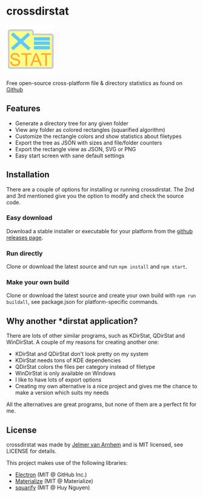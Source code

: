crossdirstat
============

![crossdirstat](build/icons/128x128.png)

Free open-source cross-platform file & directory statistics as found on [Github](https://github.com/jelmerro/crossdirstat)

## Features

- Generate a directory tree for any given folder
- View any folder as colored rectangles (squarified algorithm)
- Customize the rectangle colors and show statistics about filetypes
- Export the tree as JSON with sizes and file/folder counters
- Export the rectangle view as JSON, SVG or PNG
- Easy start screen with sane default settings

## Installation

There are a couple of options for installing or running crossdirstat.
The 2nd and 3rd mentioned give you the option to modify and check the source code.

### Easy download

Download a stable installer or executable for your platform from the [github releases page](https://github.com/jelmerro/crossdirstat/releases).

### Run directly

Clone or download the latest source and run `npm install` and `npm start`.

### Make your own build

Clone or download the latest source and create your own build with `npm run buildall`, see package.json for platform-specific commands.

## Why another *dirstat application?

There are lots of other similar programs, such as KDirStat, QDirStat and WinDirStat.
A couple of my reasons for creating another one:

- KDirStat and QDirStat don't look pretty on my system
- KDirStat needs tons of KDE dependencies
- QDirStat colors the files per category instead of filetype
- WinDirStat is only available on Windows
- I like to have lots of export options
- Creating my own alternative is a nice project and gives me the chance to make a version which suits my needs

All the alternatives are great programs, but none of them are a perfect fit for me.

## License

crossdirstat was made by [Jelmer van Arnhem](https://github.com/jelmerro) and is MIT licensed, see LICENSE for details.

This project makes use of the following libraries:

- [Electron](https://github.com/electron/electron) (MIT @ GitHub Inc.)
- [Materialize](https://github.com/Dogfalo/materialize/) (MIT @ Materialize)
- [squarify](https://github.com/huy-nguyen/squarify) (MIT @ Huy Nguyen)
